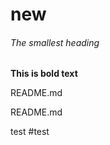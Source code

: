 # new

###### The smallest heading

**This is bold text**


 README.md
 
 
  README.md
  
  test
  #test

